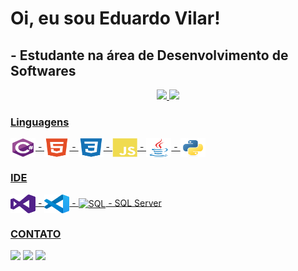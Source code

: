 # Oi, eu sou Eduardo Vilar!
## - Estudante na área de Desenvolvimento de Softwares 

<div align="center">
  <a href="https://github.com/vilar95">
<img height="160em" src="https://github-readme-stats.vercel.app/api?username=vilar95&show_icons=true&theme=github_dark&include_all_commits=true&count_private=true"/>
<img height="160em" src="https://github-readme-stats.vercel.app/api/top-langs/?username=vilar95&layout=compact&langs_count=12&theme=github_dark"/>
    
</div>

 
<h3> Linguagens </h3>
<div>
   <img align="center" alt="Csharp" height="30" width="40" src="https://raw.githubusercontent.com/devicons/devicon/master/icons/csharp/csharp-original.svg">
  - <img align="center" alt="Html5" height="30" width="40" src="https://raw.githubusercontent.com/devicons/devicon/master/icons/html5/html5-plain.svg">
  - <img align="center" alt="Css3" height="30" width="40" src="https://raw.githubusercontent.com/devicons/devicon/master/icons/css3/css3-plain.svg">
 - <img align="center" alt="javascript" height="30" width="40" src="https://raw.githubusercontent.com/devicons/devicon/master/icons/javascript/javascript-plain.svg">
 - <img align="center" alt="java" height="30" width="40" src="https://raw.githubusercontent.com/devicons/devicon/master/icons/java/java-original.svg">
 - <img align="center" alt="python" height="30" width="40" src="https://raw.githubusercontent.com/devicons/devicon/master/icons/python/python-original.svg">
</div>

<h3> IDE </h3>  
<div>
 <img align="center" alt="Visual Studio" height="30" width="40" src="https://raw.githubusercontent.com/devicons/devicon/9f4f5cdb393299a81125eb5127929ea7bfe42889/icons/visualstudio/visualstudio-plain.svg">
 - <img align="center" alt="VS code" height="30" width="40" src="https://raw.githubusercontent.com/devicons/devicon/9f4f5cdb393299a81125eb5127929ea7bfe42889/icons/vscode/vscode-original.svg">
  - <img align="center" alt="SQL" height="30" width="100" src=https://img.shields.io/badge/MySQL-00000F?style=for-the-badge&logo=mysql&logoColor=white>
  - SQL Server
</div>
<h3> CONTATO </h3>  
<div>  
  <a href="https://api.whatsapp.com/send?phone=551195454705" target="_blank"><img src="https://img.shields.io/badge/WhatsApp-25D366?style=for-the-badge&logo=whatsapp&logoColor=white" target="_black"></a>
  <a href="mailto:e.vilar95@gmail.com" target="_blank"><img src="https://img.shields.io/badge/Gmail-D14836?style=for-the-badge&logo=gmail&logoColor=white" target="_black"></a>
  <a href="https://www.linkedin.com/in/eduardo-vilar-830050230/" target="_blank"><img src="https://img.shields.io/badge/LinkedIn-0077B5?style=for-the-badge&logo=linkedin&logoColor=white" target="_black"></a>
  </div>

